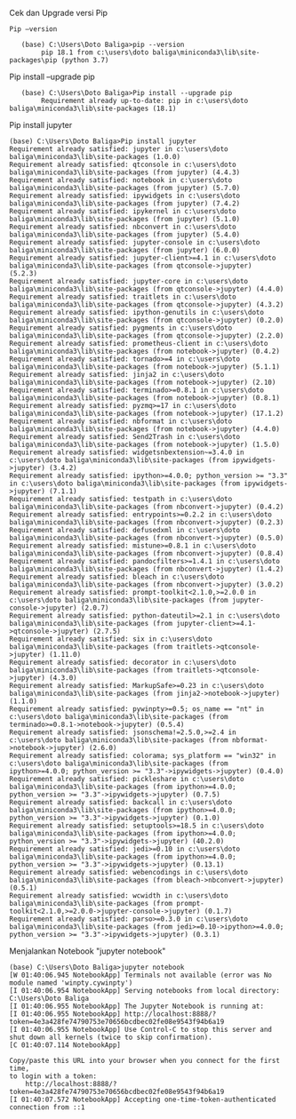 
Cek dan Upgrade versi Pip

    Pip –version

       (base) C:\Users\Doto Baliga>pip --version
            pip 18.1 from c:\users\doto baliga\miniconda3\lib\site-packages\pip (python 3.7)
            
Pip install –upgrade pip

       (base) C:\Users\Doto Baliga>Pip install --upgrade pip
            Requirement already up-to-date: pip in c:\users\doto baliga\miniconda3\lib\site-packages (18.1)
            
Pip install jupyter
            
    (base) C:\Users\Doto Baliga>Pip install jupyter
    Requirement already satisfied: jupyter in c:\users\doto baliga\miniconda3\lib\site-packages (1.0.0)
    Requirement already satisfied: qtconsole in c:\users\doto baliga\miniconda3\lib\site-packages (from jupyter) (4.4.3)
    Requirement already satisfied: notebook in c:\users\doto baliga\miniconda3\lib\site-packages (from jupyter) (5.7.0)
    Requirement already satisfied: ipywidgets in c:\users\doto baliga\miniconda3\lib\site-packages (from jupyter) (7.4.2)
    Requirement already satisfied: ipykernel in c:\users\doto baliga\miniconda3\lib\site-packages (from jupyter) (5.1.0)
    Requirement already satisfied: nbconvert in c:\users\doto baliga\miniconda3\lib\site-packages (from jupyter) (5.4.0)
    Requirement already satisfied: jupyter-console in c:\users\doto baliga\miniconda3\lib\site-packages (from jupyter) (6.0.0)
    Requirement already satisfied: jupyter-client>=4.1 in c:\users\doto baliga\miniconda3\lib\site-packages (from qtconsole->jupyter)   (5.2.3)
    Requirement already satisfied: jupyter-core in c:\users\doto baliga\miniconda3\lib\site-packages (from qtconsole->jupyter) (4.4.0)
    Requirement already satisfied: traitlets in c:\users\doto baliga\miniconda3\lib\site-packages (from qtconsole->jupyter) (4.3.2)
    Requirement already satisfied: ipython-genutils in c:\users\doto baliga\miniconda3\lib\site-packages (from qtconsole->jupyter) (0.2.0)
    Requirement already satisfied: pygments in c:\users\doto baliga\miniconda3\lib\site-packages (from qtconsole->jupyter) (2.2.0)
    Requirement already satisfied: prometheus-client in c:\users\doto baliga\miniconda3\lib\site-packages (from notebook->jupyter) (0.4.2)
    Requirement already satisfied: tornado>=4 in c:\users\doto baliga\miniconda3\lib\site-packages (from notebook->jupyter) (5.1.1)
    Requirement already satisfied: jinja2 in c:\users\doto baliga\miniconda3\lib\site-packages (from notebook->jupyter) (2.10)
    Requirement already satisfied: terminado>=0.8.1 in c:\users\doto baliga\miniconda3\lib\site-packages (from notebook->jupyter) (0.8.1)
    Requirement already satisfied: pyzmq>=17 in c:\users\doto baliga\miniconda3\lib\site-packages (from notebook->jupyter) (17.1.2)
    Requirement already satisfied: nbformat in c:\users\doto baliga\miniconda3\lib\site-packages (from notebook->jupyter) (4.4.0)
    Requirement already satisfied: Send2Trash in c:\users\doto baliga\miniconda3\lib\site-packages (from notebook->jupyter) (1.5.0)
    Requirement already satisfied: widgetsnbextension~=3.4.0 in c:\users\doto baliga\miniconda3\lib\site-packages (from ipywidgets->jupyter) (3.4.2)
    Requirement already satisfied: ipython>=4.0.0; python_version >= "3.3" in c:\users\doto baliga\miniconda3\lib\site-packages (from ipywidgets->jupyter) (7.1.1)
    Requirement already satisfied: testpath in c:\users\doto baliga\miniconda3\lib\site-packages (from nbconvert->jupyter) (0.4.2)
    Requirement already satisfied: entrypoints>=0.2.2 in c:\users\doto baliga\miniconda3\lib\site-packages (from nbconvert->jupyter) (0.2.3)
    Requirement already satisfied: defusedxml in c:\users\doto baliga\miniconda3\lib\site-packages (from nbconvert->jupyter) (0.5.0)
    Requirement already satisfied: mistune>=0.8.1 in c:\users\doto baliga\miniconda3\lib\site-packages (from nbconvert->jupyter) (0.8.4)
    Requirement already satisfied: pandocfilters>=1.4.1 in c:\users\doto baliga\miniconda3\lib\site-packages (from nbconvert->jupyter) (1.4.2)
    Requirement already satisfied: bleach in c:\users\doto baliga\miniconda3\lib\site-packages (from nbconvert->jupyter) (3.0.2)
    Requirement already satisfied: prompt-toolkit<2.1.0,>=2.0.0 in c:\users\doto baliga\miniconda3\lib\site-packages (from jupyter-console->jupyter) (2.0.7)
    Requirement already satisfied: python-dateutil>=2.1 in c:\users\doto baliga\miniconda3\lib\site-packages (from jupyter-client>=4.1->qtconsole->jupyter) (2.7.5)
    Requirement already satisfied: six in c:\users\doto baliga\miniconda3\lib\site-packages (from traitlets->qtconsole->jupyter) (1.11.0)
    Requirement already satisfied: decorator in c:\users\doto baliga\miniconda3\lib\site-packages (from traitlets->qtconsole->jupyter) (4.3.0)
    Requirement already satisfied: MarkupSafe>=0.23 in c:\users\doto baliga\miniconda3\lib\site-packages (from jinja2->notebook->jupyter) (1.1.0)
    Requirement already satisfied: pywinpty>=0.5; os_name == "nt" in c:\users\doto baliga\miniconda3\lib\site-packages (from terminado>=0.8.1->notebook->jupyter) (0.5.4)
    Requirement already satisfied: jsonschema!=2.5.0,>=2.4 in c:\users\doto baliga\miniconda3\lib\site-packages (from nbformat->notebook->jupyter) (2.6.0)
    Requirement already satisfied: colorama; sys_platform == "win32" in c:\users\doto baliga\miniconda3\lib\site-packages (from ipython>=4.0.0; python_version >= "3.3"->ipywidgets->jupyter) (0.4.0)
    Requirement already satisfied: pickleshare in c:\users\doto baliga\miniconda3\lib\site-packages (from ipython>=4.0.0; python_version >= "3.3"->ipywidgets->jupyter) (0.7.5)
    Requirement already satisfied: backcall in c:\users\doto baliga\miniconda3\lib\site-packages (from ipython>=4.0.0; python_version >= "3.3"->ipywidgets->jupyter) (0.1.0)
    Requirement already satisfied: setuptools>=18.5 in c:\users\doto baliga\miniconda3\lib\site-packages (from ipython>=4.0.0; python_version >= "3.3"->ipywidgets->jupyter) (40.2.0)
    Requirement already satisfied: jedi>=0.10 in c:\users\doto baliga\miniconda3\lib\site-packages (from ipython>=4.0.0; python_version >= "3.3"->ipywidgets->jupyter) (0.13.1)
    Requirement already satisfied: webencodings in c:\users\doto baliga\miniconda3\lib\site-packages (from bleach->nbconvert->jupyter) (0.5.1)
    Requirement already satisfied: wcwidth in c:\users\doto baliga\miniconda3\lib\site-packages (from prompt-toolkit<2.1.0,>=2.0.0->jupyter-console->jupyter) (0.1.7)
    Requirement already satisfied: parso>=0.3.0 in c:\users\doto baliga\miniconda3\lib\site-packages (from jedi>=0.10->ipython>=4.0.0; python_version >= "3.3"->ipywidgets->jupyter) (0.3.1)            
    
    
Menjalankan Notebook  "jupyter notebook"

    (base) C:\Users\Doto Baliga>jupyter notebook
    [W 01:40:06.945 NotebookApp] Terminals not available (error was No module named 'winpty.cywinpty')
    [I 01:40:06.954 NotebookApp] Serving notebooks from local directory: C:\Users\Doto Baliga
    [I 01:40:06.955 NotebookApp] The Jupyter Notebook is running at:
    [I 01:40:06.955 NotebookApp] http://localhost:8888/?token=4e3a428fe74790753e70656bcdbec02fe08e9543f94b6a19
    [I 01:40:06.955 NotebookApp] Use Control-C to stop this server and shut down all kernels (twice to skip confirmation).
    [C 01:40:07.114 NotebookApp]

    Copy/paste this URL into your browser when you connect for the first time,
    to login with a token:
        http://localhost:8888/?token=4e3a428fe74790753e70656bcdbec02fe08e9543f94b6a19
    [I 01:40:07.572 NotebookApp] Accepting one-time-token-authenticated connection from ::1
    